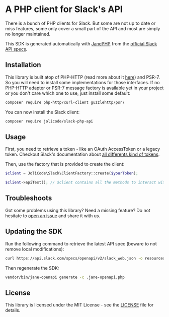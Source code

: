 # A PHP client for Slack's API

There is a bunch of PHP clients for Slack. But some are not up to date or miss
features, some only cover a small part of the API and most are simply no longer
maintained.

This SDK is generated automatically with [JanePHP](https://github.com/janephp/janephp)
from the [official Slack API specs](https://github.com/slackapi/slack-api-specs).

## Installation

This library is built atop of PHP-HTTP (read more about it [here](http://docs.php-http.org))
and PSR-7. So you will need to install some implementations for those interfaces.
If no PHP-HTTP adapter or PSR-7 message factory is available yet in your project
or you don't care which one to use, just install some default:

```bash
composer require php-http/curl-client guzzlehttp/psr7
```

You can now install the Slack client:

```bash
composer require jolicode/slack-php-api
```

## Usage

First, you need to retrieve a token - like an OAuth AccessToken or a legacy token.
Checkout Slack's documentation about [all differents kind of tokens](https://api.slack.com/docs/token-types).

Then, use the factory that is provided to create the client:

```php
$client = JoliCode\Slack\ClientFactory::create($yourToken);

$client->apiTest(); // $client contains all the methods to interact with the API
```

## Troubleshoots

Got some problems using this library? Need a missing feature? 
Do not hesitate to [open an issue](https://github.com/jolicode/slack-php-api/issues) and share it with us.

## Updating the SDK

Run the following command to retrieve the latest API spec (beware to not remove
local modifications):

```bash
curl https://api.slack.com/specs/openapi/v2/slack_web.json -o resources/slack-openapi.json
```

Then regenerate the SDK:

```bash
vendor/bin/jane-openapi generate -c .jane-openapi.php
```

## License

This library is licensed under the MIT License - see the [LICENSE](LICENSE.md) file for details.
